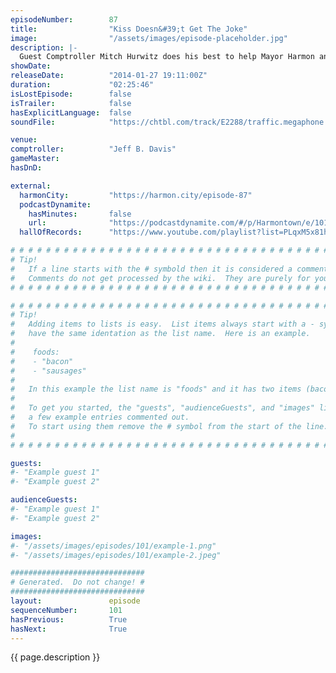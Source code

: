 ```yaml
---
episodeNumber:        87
title:                "Kiss Doesn&#39;t Get The Joke"
image:                "/assets/images/episode-placeholder.jpg"
description: |-
  Guest Comptroller Mitch Hurwitz does his best to help Mayor Harmon and Kumail Nanjiani ridicule Rob Schrab as he tries to celebrate 20 years of his comic book SCUD: The Disposable Assassin. In D&D, Sharpie and Laan-ev go to blows.
showDate:             
releaseDate:          "2014-01-27 19:11:00Z"
duration:             "02:25:46"
isLostEpisode:        false
isTrailer:            false
hasExplicitLanguage:  false
soundFile:            "https://chtbl.com/track/E2288/traffic.megaphone.fm/STA5034086784.mp3?updated=1555718415"

venue:                
comptroller:          "Jeff B. Davis"
gameMaster:           
hasDnD:               

external:
  harmonCity:         "https://harmon.city/episode-87"
  podcastDynamite:
    hasMinutes:       false
    url:              "https://podcastdynamite.com/#/p/Harmontown/e/101/87"
  hallOfRecords:      "https://www.youtube.com/playlist?list=PLqxM5x81hNOaFKR_VO-GVmwYb_IZP5UfT"

# # # # # # # # # # # # # # # # # # # # # # # # # # # # # # # # # # # # # # # # # # # # #
# Tip!
#   If a line starts with the # symbold then it is considered a comment.
#   Comments do not get processed by the wiki.  They are purely for your information.
# # # # # # # # # # # # # # # # # # # # # # # # # # # # # # # # # # # # # # # # # # # # #

# # # # # # # # # # # # # # # # # # # # # # # # # # # # # # # # # # # # # # # # # # # # #
# Tip!
#   Adding items to lists is easy.  List items always start with a - symbol and have
#   have the same identation as the list name.  Here is an example.
#
#    foods:
#    - "bacon"
#    - "sausages"
#
#   In this example the list name is "foods" and it has two items (bacon, and sausages).
#
#   To get you started, the "guests", "audienceGuests", and "images" lists below have
#   a few example entries commented out.
#   To start using them remove the # symbol from the start of the line.
#
# # # # # # # # # # # # # # # # # # # # # # # # # # # # # # # # # # # # # # # # # # # # #

guests:
#- "Example guest 1"
#- "Example guest 2"

audienceGuests:
#- "Example guest 1"
#- "Example guest 2"

images:
#- "/assets/images/episodes/101/example-1.png"
#- "/assets/images/episodes/101/example-2.jpeg"

##############################
# Generated.  Do not change! #
##############################
layout:               episode
sequenceNumber:       101
hasPrevious:          True
hasNext:              True
---
```


<!-- The episode description will be rendered here -->
{{ page.description }}

<!-- Add your content BELOW here -->
<!-- vvvvvvvvvvvvvvvvvvvvvvvvvvv -->




<!-- ^^^^^^^^^^^^^^^^^^^^^^^^^^^ -->
<!-- Add your content ABOVE here -->

<!-- The episode gallery will be rendered here -->